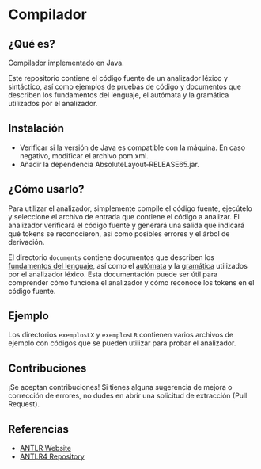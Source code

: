 # Compilador
## ¿Qué es?
Compilador implementado en Java.

Este repositorio contiene el código fuente de un analizador léxico y sintáctico, así como ejemplos de pruebas de código y documentos que describen los fundamentos del lenguaje, el autómata y la gramática utilizados por el analizador.

## Instalación
- Verificar si la versión de Java es compatible con la máquina. En caso negativo, modificar el archivo pom.xml.
- Añadir la dependencia AbsoluteLayout-RELEASE65.jar.

## ¿Cómo usarlo?
Para utilizar el analizador, simplemente compile el código fuente, ejecútelo y seleccione el archivo de entrada que contiene el código a analizar. El analizador verificará el código fuente y generará una salida que indicará qué tokens se reconocieron, así como posibles errores y el árbol de derivación.

El directorio `documents` contiene documentos que describen los [fundamentos del lenguaje](https://github.com/stephaniemarcolino/Compilador/blob/analisador-sintatico/documents/Express%C3%B5es%20regulares.pdf), así como el [autómata](https://github.com/stephaniemarcolino/Compilador/blob/analisador-sintatico/documents/AFDCompleto.pdf) y la [gramática](https://github.com/stephaniemarcolino/Compilador/blob/analisador-sintatico/documents/Gram%C3%A1tica%20LR(1).pdf) utilizados por el analizador léxico. Esta documentación puede ser útil para comprender cómo funciona el analizador y cómo reconoce los tokens en el código fuente.

## Ejemplo
Los directorios `exemplosLX` y `exemplosLR` contienen varios archivos de ejemplo con códigos que se pueden utilizar para probar el analizador.

## Contribuciones
¡Se aceptan contribuciones! Si tienes alguna sugerencia de mejora o corrección de errores, no dudes en abrir una solicitud de extracción (Pull Request).

## Referencias
- [ANTLR Website](https://www.antlr.org/)
- [ANTLR4 Repository](https://github.com/antlr/antlr4)